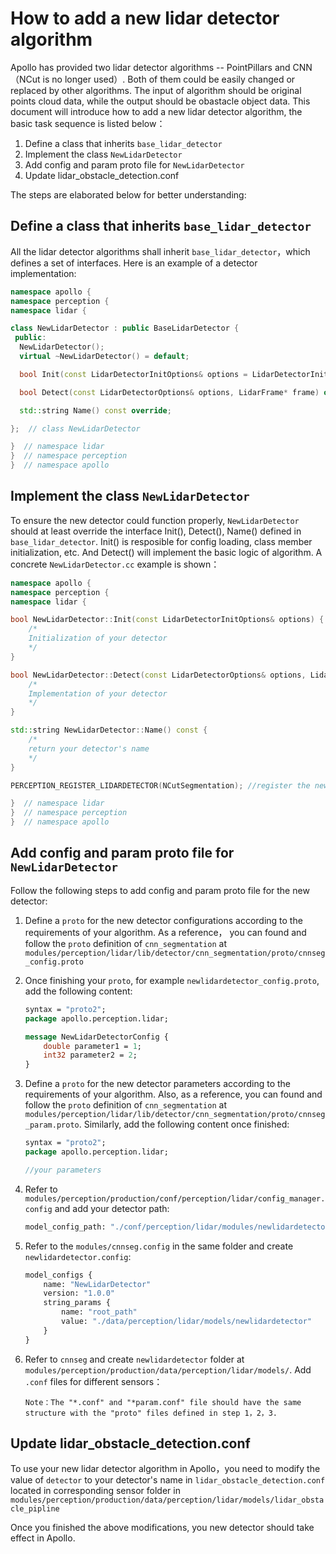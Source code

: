 # How to add a new lidar detector algorithm

Apollo has provided two lidar detector algorithms -- PointPillars and CNN （NCut is no longer used）. Both of them could be easily changed or replaced by other algorithms. The input of algorithm should be original points cloud data, while the output should be obastacle object data. This document will introduce how to add a new lidar detector algorithm, the basic task sequence is listed below：

1. Define a class that inherits `base_lidar_detector`
2. Implement the class `NewLidarDetector`
3. Add config and param proto file for `NewLidarDetector`
4. Update lidar_obstacle_detection.conf

The steps are elaborated below for better understanding:

## Define a class that inherits `base_lidar_detector`

All the lidar detector algorithms shall inherit `base_lidar_detector`，which defines a set of interfaces. Here is an example of a detector implementation:

```c++
namespace apollo {
namespace perception {
namespace lidar {

class NewLidarDetector : public BaseLidarDetector {
 public:
  NewLidarDetector();
  virtual ~NewLidarDetector() = default;

  bool Init(const LidarDetectorInitOptions& options = LidarDetectorInitOptions()) override;

  bool Detect(const LidarDetectorOptions& options, LidarFrame* frame) override;

  std::string Name() const override;

};  // class NewLidarDetector

}  // namespace lidar
}  // namespace perception
}  // namespace apollo
```

## Implement the class `NewLidarDetector`

To ensure the new detector could function properly, `NewLidarDetector` should at least override the interface Init(), Detect(), Name() defined in `base_lidar_detector`. Init() is resposible for config loading, class member initialization, etc. And Detect() will implement the basic logic of algorithm. A concrete `NewLidarDetector.cc` example is shown：

```c++
namespace apollo {
namespace perception {
namespace lidar {

bool NewLidarDetector::Init(const LidarDetectorInitOptions& options) {
    /*
    Initialization of your detector
    */
}

bool NewLidarDetector::Detect(const LidarDetectorOptions& options, LidarFrame* frame) {
    /*
    Implementation of your detector
    */
}

std::string NewLidarDetector::Name() const {
    /*
    return your detector's name
    */
}

PERCEPTION_REGISTER_LIDARDETECTOR(NCutSegmentation); //register the new detector

}  // namespace lidar
}  // namespace perception
}  // namespace apollo
```


## Add config and param proto file for `NewLidarDetector`

Follow the following steps to add config and param proto file for the new detector:

1. Define a `proto` for the new detector configurations according to the requirements of your algorithm. As a reference， you can found and follow the `proto` definition of `cnn_segmentation` at `modules/perception/lidar/lib/detector/cnn_segmentation/proto/cnnseg_config.proto`

2. Once finishing your `proto`, for example `newlidardetector_config.proto`, add the following content:

    ```protobuf
    syntax = "proto2";
    package apollo.perception.lidar;

    message NewLidarDetectorConfig {
        double parameter1 = 1;
        int32 parameter2 = 2;
    }
    ```
3. Define a `proto` for the new detector parameters according to the requirements of your algorithm. Also, as a reference, you can found and follow the `proto` definition of `cnn_segmentation` at `modules/perception/lidar/lib/detector/cnn_segmentation/proto/cnnseg_param.proto`. Similarly, add the following content once finished:

    ```protobuf
    syntax = "proto2";
    package apollo.perception.lidar;

    //your parameters
    ```

4. Refer to `modules/perception/production/conf/perception/lidar/config_manager.config` and add your detector path:

    ```protobuf
    model_config_path: "./conf/perception/lidar/modules/newlidardetector_config.config"
    ```

5. Refer to the `modules/cnnseg.config` in the same folder and create `newlidardetector.config`:

    ```protobuf
    model_configs {
        name: "NewLidarDetector"
        version: "1.0.0"
        string_params {
            name: "root_path"
            value: "./data/perception/lidar/models/newlidardetector"
        }
    }
    ```

6. Refer to `cnnseg` and create `newlidardetector` folder at `modules/perception/production/data/perception/lidar/models/`. Add `.conf` files for different sensors：

    ```
    Note：The "*.conf" and "*param.conf" file should have the same structure with the "proto" files defined in step 1，2，3.
    ```

## Update lidar_obstacle_detection.conf

To use your new lidar detector algorithm in Apollo，you need to modify the value of `detector` to your detector's name in `lidar_obstacle_detection.conf` located in corresponding sensor folder in `modules/perception/production/data/perception/lidar/models/lidar_obstacle_pipline`

Once you finished the above modifications, you new detector should take effect in Apollo.
